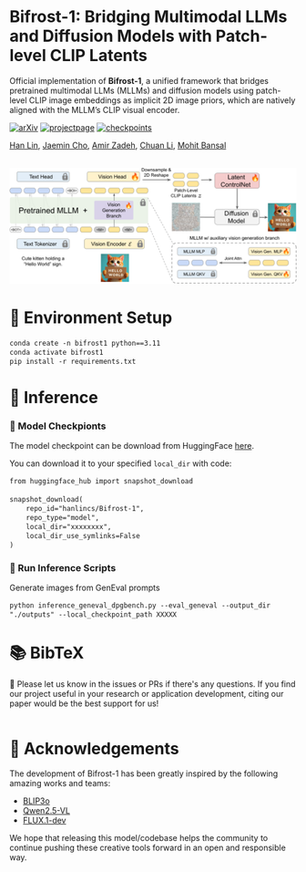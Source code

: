 # Bifrost-1: Bridging Multimodal LLMs and Diffusion Models with Patch-level CLIP Latents

Official implementation of **Bifrost-1**, a unified framework that bridges pretrained multimodal LLMs (MLLMs) and diffusion models using patch-level CLIP image embeddings as implicit 2D image priors, which are natively aligned with the MLLM’s CLIP visual encoder. 


[![arXiv](https://img.shields.io/badge/ArXiv-2404.09967-orange)](https://arxiv.org/abs/2404.09967) 
[![projectpage](https://img.shields.io/badge/Project-Page-green)](https://ctrl-adapter.github.io/)
[![checkpoints](https://img.shields.io/badge/Model-Checkpoints-blue)](https://huggingface.co/hanlincs/Bifrost-1)




[Han Lin](https://hl-hanlin.github.io/),
[Jaemin Cho](https://j-min.io),
[Amir Zadeh](https://scholar.google.com/citations?user=MQFngiMAAAAJ&hl=en),
[Chuan Li](https://scholar.google.com/citations?user=hoZesOwAAAAJ&hl=en),
[Mohit Bansal](https://www.cs.unc.edu/~mbansal/)




<br>
<img width="800" src="assets/bifrost_model_architecture.png"/>
<br>





# 🔧 Environment Setup

```shell
conda create -n bifrost1 python==3.11
conda activate bifrost1
pip install -r requirements.txt
```


# 🔮 Inference

### 📌 Model Checkpionts

The model checkpoint can be download from HuggingFace [here](https://huggingface.co/hanlincs/Bifrost-1).

You can download it to your specified `local_dir` with code:
```
from huggingface_hub import snapshot_download

snapshot_download(
    repo_id="hanlincs/Bifrost-1",
    repo_type="model",
    local_dir="xxxxxxxx",
    local_dir_use_symlinks=False  
)
```


### 📌 Run Inference Scripts

Generate images from GenEval prompts

```
python inference_geneval_dpgbench.py --eval_geneval --output_dir "./outputs" --local_checkpoint_path XXXXX
```


# 📚 BibTeX

🌟 Please let us know in the issues or PRs if there's any questions. If you find our project useful in your research or application development, citing our paper would be the best support for us! 

```
```

# 🙏 Acknowledgements
The development of Bifrost-1 has been greatly inspired by the following amazing works and teams:

- [BLIP3o](https://github.com/JiuhaiChen/BLIP3o)
- [Qwen2.5-VL](https://github.com/QwenLM/Qwen2.5-VL)
- [FLUX.1-dev](https://huggingface.co/black-forest-labs/FLUX.1-dev)

We hope that releasing this model/codebase helps the community to continue pushing these creative tools forward in an open and responsible way.
